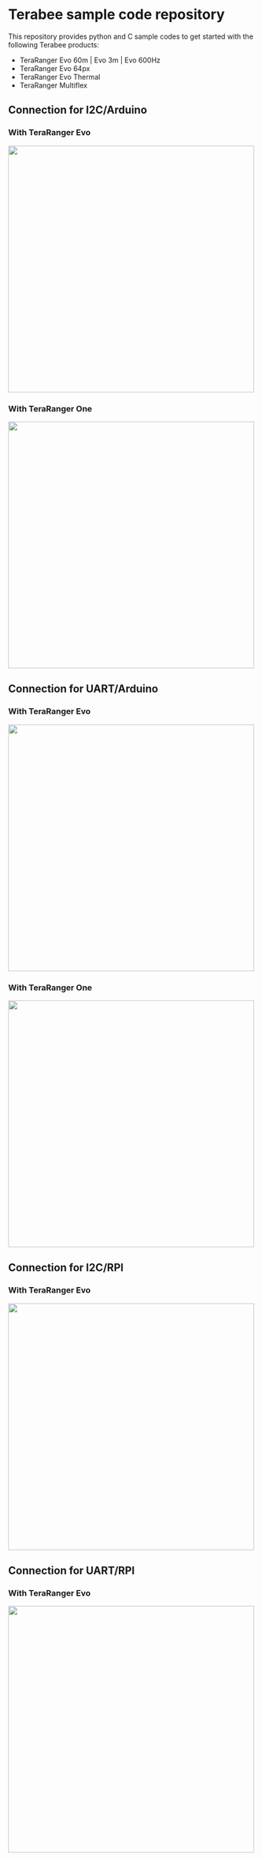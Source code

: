 # Terabee sample code repository
This repository provides python and C sample codes to get started with the following Terabee products:

* TeraRanger Evo 60m | Evo 3m | Evo 600Hz
* TeraRanger Evo 64px
* TeraRanger Evo Thermal
* TeraRanger Multiflex

## Connection for I2C/Arduino

### With TeraRanger Evo

<img src="http://www.terabee.com/wp-content/uploads/2019/01/Arduino-I2C.jpg" width="500"/>

### With TeraRanger One

<img src="https://www.terabee.com/wp-content/uploads/2019/01/Connection_TeraRangerOne_ArduinoMega_I2C.png" width="500"/>

## Connection for UART/Arduino

### With TeraRanger Evo

<img src="http://www.terabee.com/wp-content/uploads/2019/01/Arduino-UART.jpg" width="500"/>

### With TeraRanger One

<img src="https://www.terabee.com/wp-content/uploads/2019/01/Connection_TeraRangerOne_ArduinoMega_UART.png" width="500"/>


## Connection for I2C/RPI

### With TeraRanger Evo

<img src="https://www.terabee.com/wp-content/uploads/2019/01/RPi-I2C.jpg" width="500"/>

## Connection for UART/RPI

### With TeraRanger Evo

<img src="https://www.terabee.com/wp-content/uploads/2019/01/RP-UART.jpg" width="500"/>
